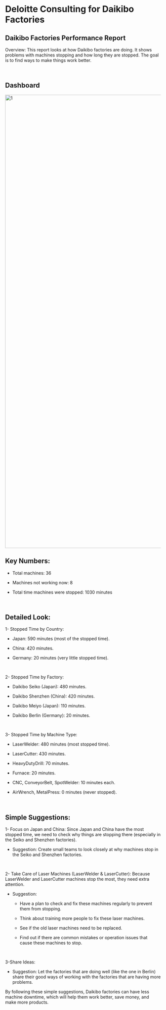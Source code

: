 # Deloitte Consulting for Daikibo Factories


## Daikibo Factories Performance Report

Overview:
This report looks at how Daikibo factories are doing. It shows problems with machines stopping and how long they are stopped. The goal is to find ways to make things work better.

<br>

## Dashboard

<img width="2600" height="1465" alt="1" src="https://github.com/user-attachments/assets/f471c7ed-8b19-4406-a423-d8c16821123c" />


<br>

## Key Numbers:

*  Total machines: 36

*  Machines not working now: 8

*  Total time machines were stopped: 1030 minutes

<br>


## Detailed Look:

1- Stopped Time by Country:

* Japan: 590 minutes (most of the stopped time).

* China: 420 minutes.

* Germany: 20 minutes (very little stopped time).


<br>


2- Stopped Time by Factory:

* Daikibo Seiko (Japan): 480 minutes.

* Daikibo Shenzhen (China): 420 minutes.

* Daikibo Meiyo (Japan): 110 minutes.

* Daikibo Berlin (Germany): 20 minutes.


<br>


3- Stopped Time by Machine Type:

* LaserWelder: 480 minutes (most stopped time).

* LaserCutter: 430 minutes.

* HeavyDutyDrill: 70 minutes.

* Furnace: 20 minutes.

* CNC, ConveyorBelt, SpotWelder: 10 minutes each.

* AirWrench, MetalPress: 0 minutes (never stopped).


<br>


## Simple Suggestions:

1- Focus on Japan and China: Since Japan and China have the most stopped time, we need to check why things are stopping there (especially in the Seiko and Shenzhen factories).

* Suggestion: Create small teams to look closely at why machines stop in the Seiko and Shenzhen factories.

<br>


2- Take Care of Laser Machines (LaserWelder & LaserCutter): Because LaserWelder and LaserCutter machines stop the most, they need extra attention.

* Suggestion:

  *  Have a plan to check and fix these machines regularly to prevent them from stopping.

  *  Think about training more people to fix these laser machines.

  *  See if the old laser machines need to be replaced.

  *  Find out if there are common mistakes or operation issues that cause these machines to stop.

<br>

3-Share Ideas:
*  Suggestion: Let the factories that are doing well (like the one in Berlin) share their good ways of working with the factories that are having more problems.

By following these simple suggestions, Daikibo factories can have less machine downtime, which will help them work better, save money, and make more products.

